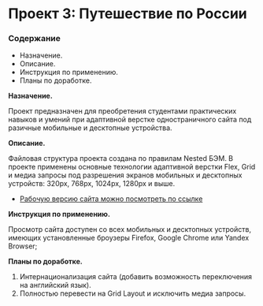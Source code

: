 # Проект 3: Путешествие по России

### Содержание
* Назначение.
* Описание.
* Инструкция по применению.
* Планы по доработке.

**Назначение.**

Проект предназначен для преобретения студентами практических навыков и умений при адаптивной верстке одностраничного сайта под разичные мобильные и десктопные устройства.

**Описание.**

Файловая структура проекта создана по правилам Nested БЭМ. В проекте применены основные технологии адаптивной верстки Flex, Grid и медиа запросы под разрешения экранов мобильных и десктопных устройств: 320px, 768px, 1024px, 1280px и выше.

* [Рабочую версию сайта можно посмотреть по ссылке ](https://alexanderkaymanov.github.io/russian-travel/index.html)

**Инструкция по применению.**

Просмотр сайта доступен со всех мобильных и десктопных устройств, имеющих установленные броузеры Firefox, Google Chrome или Yandex Browser;

**Планы по доработке.**

1. Интернационализация сайта (добавить возможность переключения на английский язык).
2. Полностью перевести на Grid Layout и исключить медиа запросы.
